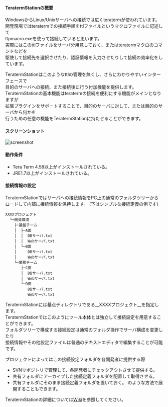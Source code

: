 #### TeratermStationの概要

WindowsからLinux/Unixサーバへの接続では広くteratermが使われています。  
開発現場ではteratermでの接続手順をttlファイルというマクロファイルに記述して  
ttpmacro.exeを使って接続していると思います。  
実際にはこのttlファイルをサーバ分用意しておく、またはteratermマクロのコマンドなどを  
駆使して接続先を選択させたり、認証情報を入力させたりして接続の効率化をしています。  

TeratermStationはこのようなttlの管理を無くし、さらにわかりやすいインターフェースで  
目的のサーバへの接続、また接続後に行う付加機能を提供します。  
TeratermStationの基本機能はteratermの接続を便利にする機能がメインとなりますが  
拡張プラグインをサポートすることで、目的のサーバに対して、または目的のサーバから何かを  
行うための任意の機能をTeratermStationに持たせることができます。  

#### スクリーンショット
![screenshot](https://github.com/turbou/TeratermStation/wiki/images/screenshot.png)

#### 動作条件
- Tera Term 4.58以上がインストールされている。
- JRE1.7以上がインストールされている。

#### 接続情報の設定
TeratermStationではサーバへの接続情報をPC上の通常のフォルダツリーから  
ロードして内部に接続情報を保持します。 (下はシンプルな接続定義の例です)  
```
XXXXプロジェクト
  └─開発環境
    ├─基盤チーム
    │  ├─A面
    │  │  DBサーバ.txt
    │  │  Webサーバ.txt
    │  └─B面
    │     DBサーバ.txt
    │     Webサーバ.txt
    └─業務チーム
       ├─C面
       │  DBサーバ.txt
       │  Webサーバ.txt
       └─D面
          DBサーバ.txt
          Webサーバ.txt
```
TeratermStationには基点ディレクトリである__XXXXプロジェクト__を指定します。  
TeratermStationではこのようにツール本体とは独立して接続設定を用意することができます。  
フォルダツリーで構成する接続設定は通常のフォルダ操作でサーバ構成を変更したり  
接続情報やその他設定ファイルは普通のテキストエディタで編集することが可能です。  

プロジェクトによってはこの接続設定フォルダを各開発者に提供する際
- SVNリポジトリで管理して、各開発者にチェックアウトさせて提供する。
- 共有フォルダにアーカイブした接続定義フォルダを配置して取得させる。
- 共有フォルダにそのまま接続定義フォルダを置いておく。
のような方法で展開することもできます。

TeratermStationの詳細については[Wiki](https://github.com/turbou/TeratermStation/wiki)を参照してください。
